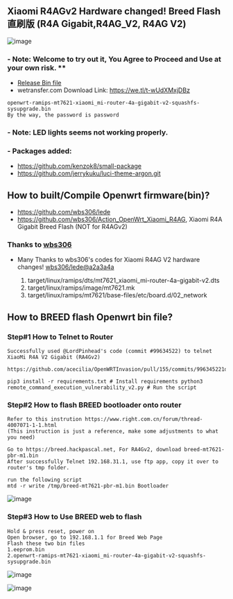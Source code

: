 
## Xiaomi R4AGv2 Hardware changed! Breed Flash 直刷版 (R4A Gigabit,R4AG_V2, R4AG V2)



![image](https://user-images.githubusercontent.com/117250841/200182184-1374ebfe-cca5-40fb-a7ca-4eaa1444f2f0.png)



### - Note: Welcome to try out it, You Agree to Proceed and Use at your own risk. **
- [Release Bin file ](https://github.com/MrTaiKe/Action_OpenWrt_Xiaomi_R4AGv2/actions/runs/3402746272)
- wetransfer.com Download Link: https://we.tl/t-wUdXMxjDBz

```
openwrt-ramips-mt7621-xiaomi_mi-router-4a-gigabit-v2-squashfs-sysupgrade.bin
By the way, the password is password
```

### - Note: LED lights seems not working properly.
### - Packages added:
  - https://github.com/kenzok8/small-package
  - https://github.com/jerrykuku/luci-theme-argon.git
    


## How to built/Compile Openwrt firmware(bin)?

- https://github.com/wbs306/lede 
- https://github.com/wbs306/Action_OpenWrt_Xiaomi_R4AG, Xiaomi R4A Gigabit Breed Flash (NOT for R4AGv2)

### Thanks to [wbs306](https://github.com/wbs306)
- Many Thanks to wbs306's codes for Xiaomi R4AG V2 hardware changes! [wbs306/lede@a2a3a4a](https://github.com/wbs306/lede) 

    1. target/linux/ramips/dts/mt7621_xiaomi_mi-router-4a-gigabit-v2.dts
    2. target/linux/ramips/image/mt7621.mk
    3. target/linux/ramips/mt7621/base-files/etc/board.d/02_network


## How to BREED flash Openwrt bin file?

###  Step#1 How to Telnet to Router 

    Successfully used @LordPinhead's code (commit #99634522) to telnet XiaoMi R4A V2 Gigabit (RA4Gv2) 
    
    https://github.com/acecilia/OpenWRTInvasion/pull/155/commits/996345221db8800a569093fd7ad5a642b160bcbc
    
    pip3 install -r requirements.txt # Install requirements python3 remote_command_execution_vulnerability_v2.py # Run the script

###  Step#2 How to flash BREED bootloader onto router 
```
Refer to this instrution https://www.right.com.cn/forum/thread-4007071-1-1.html
(This instruction is just a reference, make some adjustments to what you need)

Go to https://breed.hackpascal.net, For RA4Gv2, download breed-mt7621-pbr-m1.bin 
After successfully Telnet 192.168.31.1, use ftp app, copy it over to router's tmp folder.

run the following script
mtd -r write /tmp/breed-mt7621-pbr-m1.bin Bootloader
```
![image](https://user-images.githubusercontent.com/117250841/200181357-1ba254f4-51ad-4442-974e-de9b38519f25.jpeg)

###  Step#3 How to Use BREED web to flash 
```
Hold & press reset, power on
Open browser, go to 192.168.1.1 for Breed Web Page
Flash these two bin files 
1.eeprom.bin
2.openwrt-ramips-mt7621-xiaomi_mi-router-4a-gigabit-v2-squashfs-sysupgrade.bin
```
![image](https://user-images.githubusercontent.com/117250841/200181428-b9628072-b1d6-4f23-a799-3b06c63c12bb.png)

![image](https://user-images.githubusercontent.com/117250841/200880220-1ed7a02a-c35b-4cd6-ba71-a6c85778a572.jpeg)


